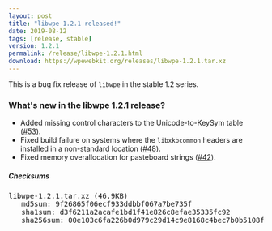 ```yaml
---
layout: post
title: "libwpe 1.2.1 released!"
date: 2019-08-12
tags: [release, stable]
version: 1.2.1
permalink: /release/libwpe-1.2.1.html
download: https://wpewebkit.org/releases/libwpe-1.2.1.tar.xz
---
```


This is a bug fix release of `libwpe` in the stable 1.2 series.

### What's new in the libwpe 1.2.1 release?

- Added missing control characters to the Unicode-to-KeySym table ([#53](https://github.com/WebPlatformForEmbedded/libwpe/pull/53)).
- Fixed build failure on systems where the `libxkbcommon` headers are installed in a non-standard location ([#48](https://github.com/WebPlatformForEmbedded/libwpe/pull/48)).
- Fixed memory overallocation for pasteboard strings ([#42](https://github.com/WebPlatformForEmbedded/libwpe/pull/42)).


##### Checksums

<pre>
libwpe-1.2.1.tar.xz (46.9KB)
   md5sum: 9f26865f06ecf933ddbbf067a7be735f
   sha1sum: d3f6211a2acafe1bd1f41e826c8efae35335fc92
   sha256sum: 00e103c6fa226b0d979c29d14c9e8168c4bec7b0b5108f3705a037cda5609d7d
</pre>
